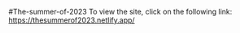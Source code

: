 #The-summer-of-2023
To view the site, click on the following link: https://thesummerof2023.netlify.app/
